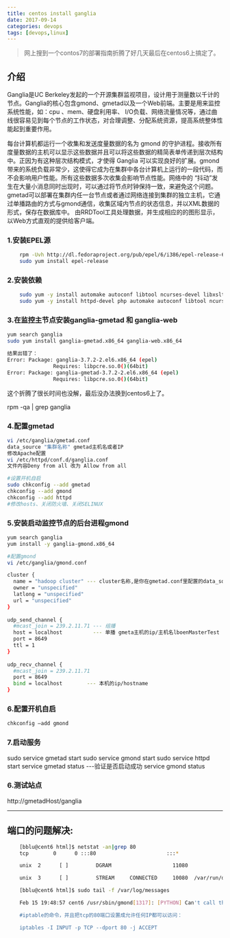 ```yaml
---
title: centos install ganglia
date: 2017-09-14
categories: devops
tags: [devops,linux]
---
```


> 网上搜到一个contos7的部署指南折腾了好几天最后在centos6上搞定了。

## 介绍
Ganglia是UC Berkeley发起的一个开源集群监视项目，设计用于测量数以千计的节点。Ganglia的核心包含gmond、gmetad以及一个Web前端。主要是用来监控系统性能，如：cpu 、mem、硬盘利用率、 I/O负载、网络流量情况等，通过曲线很容易见到每个节点的工作状态，对合理调整、分配系统资源，提高系统整体性能起到重要作用。

每台计算机都运行一个收集和发送度量数据的名为 gmond 的守护进程。接收所有度量数据的主机可以显示这些数据并且可以将这些数据的精简表单传递到层次结构中。正因为有这种层次结构模式，才使得 Ganglia 可以实现良好的扩展。gmond 带来的系统负载非常少，这使得它成为在集群中各台计算机上运行的一段代码，而不会影响用户性能。所有这些数据多次收集会影响节点性能。网络中的 “抖动”发生在大量小消息同时出现时，可以通过将节点时钟保持一致，来避免这个问题。 gmetad可以部署在集群内任一台节点或者通过网络连接到集群的独立主机，它通过单播路由的方式与gmond通信，收集区域内节点的状态信息，并以XML数据的形式，保存在数据库中。 由RRDTool工具处理数据，并生成相应的的图形显示，以Web方式直观的提供给客户端。

### 1.安装EPEL源
``` bash
	rpm -Uvh http://dl.fedoraproject.org/pub/epel/6/i386/epel-release-6-8.noarch.rpm
	sudo yum install epel-release
```

### 2.安装依赖
``` bash
	sudo yum -y install automake autoconf libtool ncurses-devel libxslt groff pcre-devel pkgconfig
	sudo yum -y install httpd-devel php automake autoconf libtool ncurses-devel libxslt groff pcre-devel pkgconfig
``` 

### 3.在监控主节点安装ganglia-gmetad 和 ganglia-web

``` bash
yum search ganglia
sudo yum install ganglia-gmetad.x86_64 ganglia-web.x86_64

结果出错了：
Error: Package: ganglia-3.7.2-2.el6.x86_64 (epel)
	           Requires: libpcre.so.0()(64bit)
Error: Package: ganglia-gmetad-3.7.2-2.el6.x86_64 (epel)
	           Requires: libpcre.so.0()(64bit)
```
这个折腾了很长时间也没解，最后没办法换到centos6上了。

rpm -qa | grep ganglia


### 4.配置gmetad
``` bash
vi /etc/ganglia/gmetad.conf 
data_source "集群名称" gmetad主机名或者IP
修改Apache配置
vi /etc/httpd/conf.d/ganglia.conf  
文件内容Deny from all 改为 Allow from all  

#设置开机自启
sudo chkconfig --add gmetad  
chkconfig --add gmond  
chkconfig --add httpd 
#修改hosts、关闭防火墙、关闭SELINUX
``` 

### 5.安装启动监控节点的后台进程gmond
``` bash
yum search ganglia
yum install -y ganglia-gmond.x86_64

#配置gmond
vi /etc/ganglia/gmond.conf  

cluster {  
  name = "hadoop cluster" --- cluster名称,是你在gmetad.conf里配置的data_source名称  
  owner = "unspecified"  
  latlong = "unspecified"  
  url = "unspecified"  
}  
  
udp_send_channel {  
  #mcast_join = 239.2.11.71 --- 组播  
  host = localhost          --- 单播 gmeta主机的ip/主机名lboenMasterTest  
  port = 8649  
  ttl = 1  
}  
  
udp_recv_channel {  
  #mcast_join = 239.2.11.71  
  port = 8649  
  bind = localhost        --- 本机的ip/hostname  
}  
```

### 6.配置开机自启
``` bash
chkconfig –add gmond
``` 

### 7.启动服务
sudo service gmetad start
sudo service gmond start
sudo service httpd start
service gmetad status     ---验证是否启动成功
service gmond status

### 6.测试站点

http://gmetadHost/ganglia

---
## 端口的问题解决:
``` bash
	[bblu@cent6 html]$ netstat -an|grep 80
	tcp        0      0 :::80                       :::*                        LISTEN      

	unix  2      [ ]         DGRAM                    11080  

	unix  3      [ ]         STREAM     CONNECTED     10080  /var/run/dbus/system_bus_socket

	[bblu@cent6 html]$ sudo tail -f /var/log/messages

	Feb 15 19:48:57 cent6 /usr/sbin/gmond[1317]: [PYTHON] Can't call the metric handler function for [tcp_attemptfails] in the python module [netstats].#012

	#iptable的命令，并且把tcp的80端口设置成允许任何IP都可以访问：

	iptables -I INPUT -p TCP --dport 80 -j ACCEPT  
```
